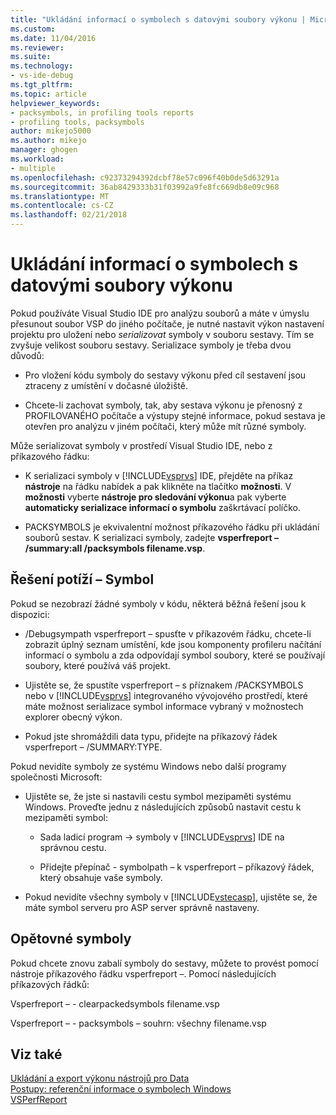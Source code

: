 ```yaml
---
title: "Ukládání informací o symbolech s datovými soubory výkonu | Microsoft Docs"
ms.custom: 
ms.date: 11/04/2016
ms.reviewer: 
ms.suite: 
ms.technology:
- vs-ide-debug
ms.tgt_pltfrm: 
ms.topic: article
helpviewer_keywords:
- packsymbols, in profiling tools reports
- profiling tools, packsymbols
author: mikejo5000
ms.author: mikejo
manager: ghogen
ms.workload:
- multiple
ms.openlocfilehash: c92373294392dcbf78e57c096f40b0de5d63291a
ms.sourcegitcommit: 36ab8429333b31f03992a9fe8fc669db8e09c968
ms.translationtype: MT
ms.contentlocale: cs-CZ
ms.lasthandoff: 02/21/2018
---
```

# <a name="saving-symbol-information-with-performance-data-files"></a>Ukládání informací o symbolech s datovými soubory výkonu

Pokud používáte Visual Studio IDE pro analýzu souborů a máte v úmyslu přesunout soubor VSP do jiného počítače, je nutné nastavit výkon nastavení projektu pro uložení nebo *serializovat* symboly v souboru sestavy. Tím se zvyšuje velikost souboru sestavy. Serializace symboly je třeba dvou důvodů:

- Pro vložení kódu symboly do sestavy výkonu před cíl sestavení jsou ztraceny z umístění v dočasné úložiště.

- Chcete-li zachovat symboly, tak, aby sestava výkonu je přenosný z PROFILOVANÉHO počítače a výstupy stejné informace, pokud sestava je otevřen pro analýzu v jiném počítači, který může mít různé symboly.

Může serializovat symboly v prostředí Visual Studio IDE, nebo z příkazového řádku:

- K serializaci symboly v [!INCLUDE[vsprvs](../code-quality/includes/vsprvs_md.md)] IDE, přejděte na příkaz **nástroje** na řádku nabídek a pak klikněte na tlačítko **možnosti**. V **možnosti** vyberte **nástroje pro sledování výkonu**a pak vyberte **automaticky serializace informací o symbolu** zaškrtávací políčko.

- PACKSYMBOLS je ekvivalentní možnost příkazového řádku při ukládání souborů sestav. K serializaci symboly, zadejte **vsperfreport – /summary:all /packsymbols filename.vsp**.

## <a name="troubleshooting-symbol-problems"></a>Řešení potíží – Symbol

Pokud se nezobrazí žádné symboly v kódu, některá běžná řešení jsou k dispozici:

- /Debugsympath vsperfreport – spusťte v příkazovém řádku, chcete-li zobrazit úplný seznam umístění, kde jsou komponenty profileru načítání informací o symbolu a zda odpovídají symbol soubory, které se používají soubory, které používá váš projekt.

- Ujistěte se, že spustíte vsperfreport – s příznakem /PACKSYMBOLS nebo v [!INCLUDE[vsprvs](../code-quality/includes/vsprvs_md.md)] integrovaného vývojového prostředí, které máte možnost serializace symbol informace vybraný v možnostech explorer obecný výkon.

- Pokud jste shromáždili data typu, přidejte na příkazový řádek vsperfreport – /SUMMARY:TYPE.

 Pokud nevidíte symboly ze systému Windows nebo další programy společnosti Microsoft:

- Ujistěte se, že jste si nastavili cestu symbol mezipaměti systému Windows. Proveďte jednu z následujících způsobů nastavit cestu k mezipaměti symbol:

  - Sada ladicí program -> symboly v [!INCLUDE[vsprvs](../code-quality/includes/vsprvs_md.md)] IDE na správnou cestu.

  - Přidejte přepínač - symbolpath – k vsperfreport – příkazový řádek, který obsahuje vaše symboly.

- Pokud nevidíte všechny symboly v [!INCLUDE[vstecasp](../code-quality/includes/vstecasp_md.md)], ujistěte se, že máte symbol serveru pro ASP server správně nastaveny.

## <a name="repacking-symbols"></a>Opětovné symboly

Pokud chcete znovu zabalí symboly do sestavy, můžete to provést pomocí nástroje příkazového řádku vsperfreport –. Pomocí následujících příkazových řádků:

Vsperfreport – - clearpackedsymbols filename.vsp

Vsperfreport – - packsymbols – souhrn: všechny filename.vsp

## <a name="see-also"></a>Viz také

[Ukládání a export výkonu nástrojů pro Data](../profiling/saving-and-exporting-performance-tools-data.md)  
[Postupy: referenční informace o symbolech Windows](../profiling/how-to-reference-windows-symbol-information.md)  
[VSPerfReport](../profiling/vsperfreport.md)